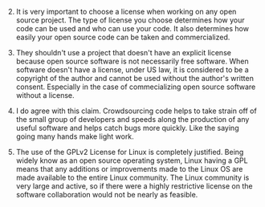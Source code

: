 2.  It is very important to choose a license when working on any open source project. The type of license you choose determines how your code can be used and who can use your code. It also determines how easily your open source code can be taken and commercialized.

3. They shouldn't use a project that doesn't have an explicit license because open source software is not necessarily free software. When software doesn't have a license, under US law, it is considered to be a copyright of the author and cannot be used without the author's written consent. Especially in the case of commecializing open source software without a license.

4. I do agree with this claim. Crowdsourcing code helps to take strain off of the small group of developers and speeds along the production of any useful software and helps catch bugs more quickly. Like the saying going many hands make light work.

5. The use of the GPLv2 License for Linux is completely justified. Being widely know as an open source operating system, Linux having a GPL means that any additions or improvements made to the Linux OS are made available to the entire Linux community. The Linux community is very large and active, so if there were a highly restrictive license on the software collaboration would not be nearly as feasible. 
